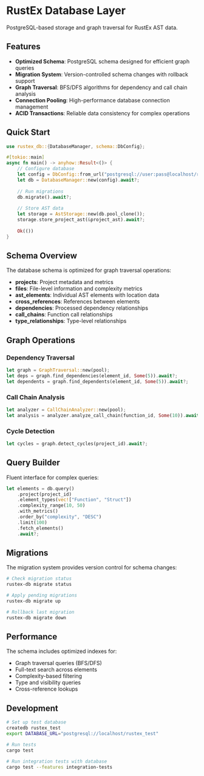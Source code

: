 # RustEx Database Layer

PostgreSQL-based storage and graph traversal for RustEx AST data.

## Features

- **Optimized Schema**: PostgreSQL schema designed for efficient graph queries
- **Migration System**: Version-controlled schema changes with rollback support
- **Graph Traversal**: BFS/DFS algorithms for dependency and call chain analysis
- **Connection Pooling**: High-performance database connection management
- **ACID Transactions**: Reliable data consistency for complex operations

## Quick Start

```rust
use rustex_db::{DatabaseManager, schema::DbConfig};

#[tokio::main]
async fn main() -> anyhow::Result<()> {
    // Configure database
    let config = DbConfig::from_url("postgresql://user:pass@localhost/rustex")?;
    let db = DatabaseManager::new(config).await?;
    
    // Run migrations
    db.migrate().await?;
    
    // Store AST data
    let storage = AstStorage::new(db.pool_clone());
    storage.store_project_ast(&project_ast).await?;
    
    Ok(())
}
```

## Schema Overview

The database schema is optimized for graph traversal operations:

- **projects**: Project metadata and metrics
- **files**: File-level information and complexity metrics  
- **ast_elements**: Individual AST elements with location data
- **cross_references**: References between elements
- **dependencies**: Processed dependency relationships
- **call_chains**: Function call relationships
- **type_relationships**: Type-level relationships

## Graph Operations

### Dependency Traversal

```rust
let graph = GraphTraversal::new(pool);
let deps = graph.find_dependencies(element_id, Some(5)).await?;
let dependents = graph.find_dependents(element_id, Some(5)).await?;
```

### Call Chain Analysis

```rust
let analyzer = CallChainAnalyzer::new(pool);
let analysis = analyzer.analyze_call_chain(function_id, Some(10)).await?;
```

### Cycle Detection

```rust
let cycles = graph.detect_cycles(project_id).await?;
```

## Query Builder

Fluent interface for complex queries:

```rust
let elements = db.query()
    .project(project_id)
    .element_types(vec!["Function", "Struct"])
    .complexity_range(10, 50)
    .with_metrics()
    .order_by("complexity", "DESC")
    .limit(100)
    .fetch_elements()
    .await?;
```

## Migrations

The migration system provides version control for schema changes:

```bash
# Check migration status
rustex-db migrate status

# Apply pending migrations  
rustex-db migrate up

# Rollback last migration
rustex-db migrate down
```

## Performance

The schema includes optimized indexes for:

- Graph traversal queries (BFS/DFS)
- Full-text search across elements
- Complexity-based filtering
- Type and visibility queries
- Cross-reference lookups

## Development

```bash
# Set up test database
createdb rustex_test
export DATABASE_URL="postgresql://localhost/rustex_test"

# Run tests
cargo test

# Run integration tests with database
cargo test --features integration-tests
```